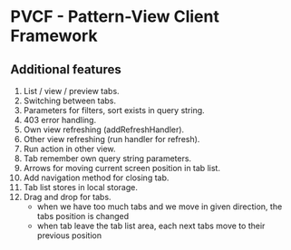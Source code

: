 # PVCF - Pattern-View Client Framework

## Additional features

1. List / view / preview tabs.
2. Switching between tabs.
3. Parameters for filters, sort exists in query string.
4. 403 error handling.
5. Own view refreshing (addRefreshHandler).
6. Other view refreshing (run handler for refresh).
7. Run action in other view.
8. Tab remember own query string parameters.
9. Arrows for moving current screen position in tab list.
10. Add navigation method for closing tab.
11. Tab list stores in local storage.
12. Drag and drop for tabs.
	* when we have too much tabs and we move in given direction, the tabs position is changed
	* when tab leave the tab list area, each next tabs move to their previous position